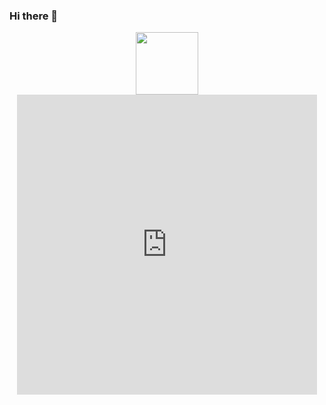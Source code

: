 ### Hi there 👋

<div id="header" align="center">
  <img src="https://www.deviantart.com/sqdpxl/art/FREE-vaporwaves-741035931" width="100"/>
  <iframe src="https://giphy.com/embed/UoLt6Tm8wlSnWGfSFs" width="480" height="480" frameBorder="0" class="giphy-embed" allowFullScreen></iframe><p><a href="https://giphy.com/stickers/kodewithklossy-coding-klossy-karliekloss-UoLt6Tm8wlSnWGfSFs"></a></p>
</div>
